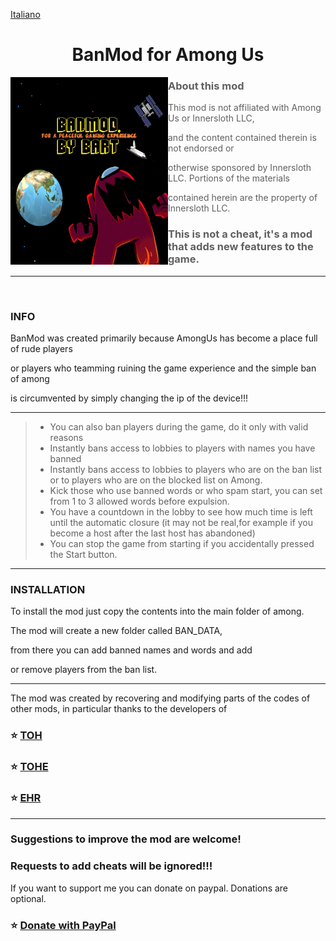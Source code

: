 <meta name="google-site-verification" content="8vxwTh8BNhNEAAP7MWvhvX6LZbOkM6Zs3SeC54YI3hc" />

[Italiano](https://github.com/GianniIta87/BanMod/blob/main/README-IT.md)

<h1 align="center">BanMod for Among Us</h1>


<img align="left" alt="Cover" src="Resources/newimage.png" width="50%" height="300" /> 
<p align="right">

> ### About this mod

> This mod is not affiliated with Among Us or Innersloth LLC,

> and the content contained therein is not endorsed or

> otherwise sponsored by Innersloth LLC. Portions of the materials

> contained herein are the property of Innersloth LLC.


> ### This is not a cheat, it's a mod that adds new features to the game.


---
<br>

### INFO


BanMod was created primarily because AmongUs has become a place full of rude players

or players who teamming ruining the game experience and the simple ban of among

is circumvented by simply changing the ip of the device!!!

---
> - You can also ban players during the game, do it only with valid reasons
> - Instantly bans access to lobbies to players with names you have banned
> - Instantly bans access to lobbies to players who are on the ban list or to players who are on the blocked list on Among.
> - Kick those who use banned words or who spam start, you can set from 1 to 3 allowed words before expulsion.
> - You have a countdown in the lobby to see how much time is left until the automatic closure (it may not be real,for example if you become a host after the last host has abandoned)
> - You can stop the game from starting if you accidentally pressed the Start button.

                   
---
### INSTALLATION

To install the mod just copy the contents into the main folder of among.

The mod will create a new folder called BAN_DATA,

from there you can add banned names and words and add

or remove players from the ban list.

---
The mod was created by recovering and modifying parts of the codes of other mods, in particular thanks to the developers of

### :star: [TOH](https://github.com/tukasa0001/TownOfHost)
### :star: [TOHE](https://github.com/KARPED1EM/TownOfHostEdited)
### :star: [EHR](https://github.com/Gurge44/EndlessHostRoles/tree/main)
---
### Suggestions to improve the mod are welcome!
### Requests to add cheats will be ignored!!!

If you want to support me you can donate on paypal.
Donations are optional.
### :star: [Donate with PayPal](https://www.paypal.com/donate/?hosted_button_id=AQTKF6FGQLPCL)
